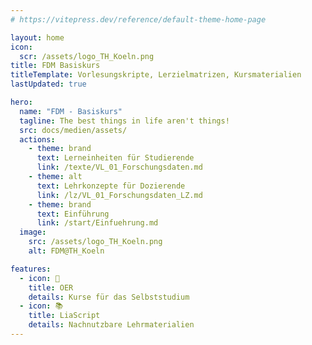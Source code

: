 ```yaml
---
# https://vitepress.dev/reference/default-theme-home-page

layout: home
icon: 
  scr: /assets/logo_TH_Koeln.png
title: FDM Basiskurs
titleTemplate: Vorlesungskripte, Lerzielmatrizen, Kursmaterialien
lastUpdated: true

hero:
  name: "FDM - Basiskurs"
  tagline: The best things in life aren't things!
  src: docs/medien/assets/
  actions:
    - theme: brand
      text: Lerneinheiten für Studierende
      link: /texte/VL_01_Forschungsdaten.md
    - theme: alt
      text: Lehrkonzepte für Dozierende
      link: /lz/VL_01_Forschungsdaten_LZ.md
    - theme: brand
      text: Einführung
      link: /start/Einfuehrung.md
  image:
    src: /assets/logo_TH_Koeln.png
    alt: FDM@TH_Koeln

features:
  - icon: 🦥
    title: OER
    details: Kurse für das Selbststudium
  - icon: 📚
    title: LiaScript
    details: Nachnutzbare Lehrmaterialien
---
```


